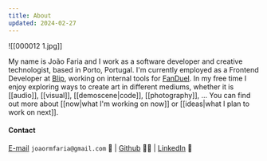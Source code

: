 ```yaml
---
title: About
updated: 2024-02-27
---
```

![[000012 1.jpg]]

My name is João Faria and I work as a software developer and creative technologist, based in Porto, Portugal.
I'm currently employed as a Frontend Developer at [Blip](https://www.blip.pt/), working on internal tools for [FanDuel](https://fanduel.com).
In my free time I enjoy exploring ways to create art in different mediums, whether it is [[audio]], [[visual]], [[demoscene|code]], [[photography]], ...
You can find out more about [[now|what I'm working on now]] or [[ideas|what I plan to work on next]].
#### Contact
[E-mail](mailto://joaormfaria@gmail.com) `joaormfaria@gmail.com` 📧  | [Github](https://www.github.com/anticore) 👩‍💻 | [LinkedIn](https://linkedin.com/in/joao-rm-faria) 💼
